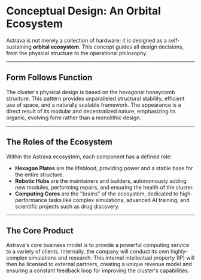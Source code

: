# Conceptual Design: An Orbital Ecosystem

Astrava is not merely a collection of hardware; it is designed as a self-sustaining **orbital ecosystem**. This concept guides all design decisions, from the physical structure to the operational philosophy.

---

## Form Follows Function

The cluster's physical design is based on the hexagonal honeycomb structure. This pattern provides unparalleled structural stability, efficient use of space, and a naturally scalable framework. The appearance is a direct result of its modular and decentralized nature, emphasizing its organic, evolving form rather than a monolithic design.

---

## The Roles of the Ecosystem

Within the Astrava ecosystem, each component has a defined role:

* **Hexagon Plates** are the lifeblood, providing power and a stable base for the entire structure.
* **Robotic Hubs** are the maintainers and builders, autonomously adding new modules, performing repairs, and ensuring the health of the cluster.
* **Computing Cores** are the "brains" of the ecosystem, dedicated to high-performance tasks like complex simulations, advanced AI training, and scientific projects such as drug discovery.

---

## The Core Product

Astrava's core business model is to provide a powerful computing service to a variety of clients. Internally, the company will conduct its own highly-complex simulations and research. This internal intellectual property (IP) will then be licensed to external partners, creating a unique revenue model and ensuring a constant feedback loop for improving the cluster's capabilities.
